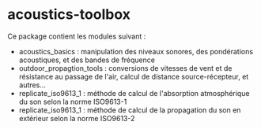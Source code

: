 # acoustics-toolbox
Ce package contient les modules suivant :
- acoustics_basics : manipulation des niveaux sonores, des pondérations acoustiques, et des bandes de fréquence
- outdoor_propagtion_tools : conversions de vitesses de vent et de résistance au passage de l'air, calcul de distance source-récepteur, et autres...
- replicate_iso9613_1 : méthode de calcul de l'absorption atmosphérique du son selon la norme ISO9613-1
- replicate_iso9613_1 : méthode de calcul de la propagation du son en extérieur selon la norme ISO9613-2